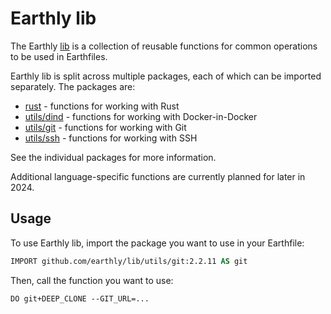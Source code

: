 # Earthly lib

The Earthly [lib](https://github.com/earthly/lib) is a collection of reusable functions for common operations to be used in Earthfiles.

Earthly lib is split across multiple packages, each of which can be imported separately. The packages are:

* [rust](https://github.com/earthly/lib/tree/main/rust) - functions for working with Rust
* [utils/dind](https://github.com/earthly/lib/tree/main/utils/dind) - functions for working with Docker-in-Docker
* [utils/git](https://github.com/earthly/lib/tree/main/utils/git) - functions for working with Git
* [utils/ssh](https://github.com/earthly/lib/tree/main/utils/ssh) - functions for working with SSH

See the individual packages for more information.

Additional language-specific functions are currently planned for later in 2024.

## Usage

To use Earthly lib, import the package you want to use in your Earthfile:

```dockerfile
IMPORT github.com/earthly/lib/utils/git:2.2.11 AS git
```

Then, call the function you want to use:

```dockerfile
DO git+DEEP_CLONE --GIT_URL=...
```
